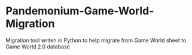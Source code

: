 # Pandemonium-Game-World-Migration
Migration tool writen in Python to help migrate from Game World sheet to Game World 2.0 database
